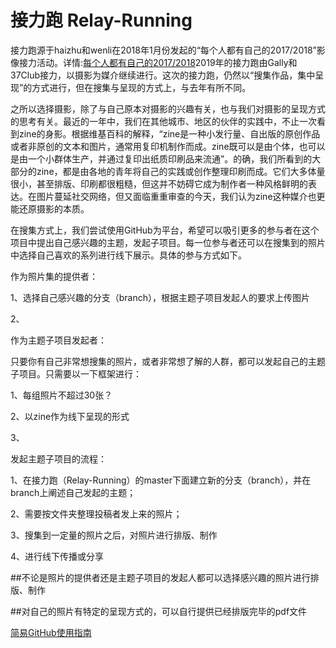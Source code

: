 # 接力跑 Relay-Running
接力跑源于haizhu和wenli在2018年1月份发起的“每个人都有自己的2017/2018”影像接力活动。详情:[每个人都有自己的2017/2018](https://mp.weixin.qq.com/s?__biz=MzUyOTY1MDgzOA==&mid=2247483670&idx=1&sn=6288b841a5b31c3e4e5a145aafc5aa14&chksm=fa5c84efcd2b0df98ad1295056a359990014899c372bc223fad31e156c509f21f6f1899e5f43&mpshare=1&scene=1&srcid=0423tlsSXxkmK53VTL7tvnrO&key=e3738c51d3aaafb5d8249168c903204095aa48b32e64f66ecd9af755b7628b6375c402f8cadb1981dba76024e7d473a83aa22a2f72dfa72554f7d5c97789e362982df2ca937ce92f6ac6840b101e768e&ascene=1&uin=ODQ4NTAzMDYx&devicetype=Windows+10&version=62060739&lang=zh_CN&pass_ticket=lSCUwdlblDRiswmG3IE1ee%2Bcleyx5Sm5nogyX0ItpYlgHVnCpSYRkzKWP8NOBJra)2019年的接力跑由Gally和37Club接力，以摄影为媒介继续进行。这次的接力跑，仍然以“搜集作品，集中呈现”的方式进行，但在搜集与呈现的方式上，与去年有所不同。

之所以选择摄影，除了与自己原本对摄影的兴趣有关，也与我们对摄影的呈现方式的思考有关。最近的一年中，我们在其他城市、地区的伙伴的实践中，不止一次看到zine的身影。根据维基百科的解释，“zine是一种小发行量、自出版的原创作品或者非原创的文本和图片，通常用复印机制作而成。zine既可以是由个体，也可以是由一个小群体生产，并通过复印出纸质印刷品来流通”。的确，我们所看到的大部分的zine，都是由各地的青年将自己的实践或创作整理印刷而成。它们大多体量很小，甚至排版、印刷都很粗糙，但这并不妨碍它成为制作者一种风格鲜明的表达。在图片蔓延社交网络，但又面临重重审查的今天，我们认为zine这种媒介也更能还原摄影的本质。

在搜集方式上，我们尝试使用GitHub为平台，希望可以吸引更多的参与者在这个项目中提出自己感兴趣的主题，发起子项目。每一位参与者还可以在搜集到的照片中选择自己喜欢的系列进行线下展示。具体的参与方式如下。

作为照片集的提供者：

1、选择自己感兴趣的分支（branch），根据主题子项目发起人的要求上传图片

2、

作为主题子项目发起者：

只要你有自己非常想搜集的照片，或者非常想了解的人群，都可以发起自己的主题子项目。只需要以一下框架进行：

1、每组照片不超过30张？

2、以zine作为线下呈现的形式

3、

发起主题子项目的流程：

1、在接力跑（Relay-Running）的master下面建立新的分支（branch），并在branch上阐述自己发起的主题；

2、需要按文件夹整理投稿者发上来的照片；

3、搜集到一定量的照片之后，对照片进行排版、制作

4、进行线下传播或分享

##不论是照片的提供者还是主题子项目的发起人都可以选择感兴趣的照片进行排版、制作

##对自己的照片有特定的呈现方式的，可以自行提供已经排版完毕的pdf文件

[简易GitHub使用指南](https://www.jianshu.com/p/68b9e463333f)
